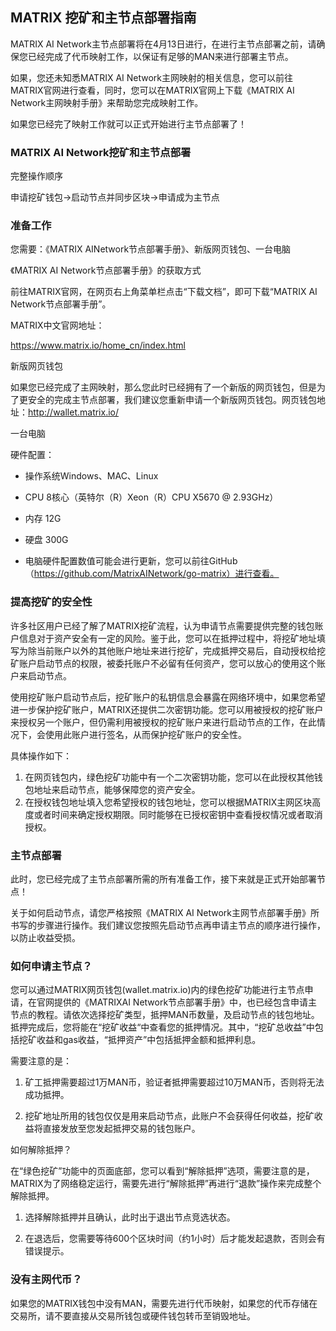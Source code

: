 ## MATRIX 挖矿和主节点部署指南

MATRIX AI Network主节点部署将在4月13日进行，在进行主节点部署之前，请确保您已经完成了代币映射工作，以保证有足够的MAN来进行部署主节点。

 

如果，您还未知悉MATRIX AI Network主网映射的相关信息，您可以前往MATRIX官网进行查看，同时，您可以在MATRIX官网上下载《MATRIX AI Network主网映射手册》来帮助您完成映射工作。

 

如果您已经完了映射工作就可以正式开始进行主节点部署了！


### MATRIX AI Network挖矿和主节点部署

完整操作顺序

申请挖矿钱包→启动节点并同步区块→申请成为主节点


### 准备工作

您需要：《MATRIX AINetwork节点部署手册》、新版网页钱包、一台电脑

 

《MATRIX AI Network节点部署手册》的获取方式

前往MATRIX官网，在网页右上角菜单栏点击“下载文档”，即可下载“MATRIX AI Network节点部署手册”。

MATRIX中文官网地址：

https://www.matrix.io/home_cn/index.html

 

新版网页钱包

如果您已经完成了主网映射，那么您此时已经拥有了一个新版的网页钱包，但是为了更安全的完成主节点部署，我们建议您重新申请一个新版网页钱包。网页钱包地址：http://wallet.matrix.io/

 

一台电脑

硬件配置：

+ 操作系统Windows、MAC、Linux

+ CPU 8核心（英特尔（R）Xeon（R）CPU X5670 @ 2.93GHz）

+ 内存 12G

+ 硬盘 300G

+ 电脑硬件配置数值可能会进行更新，您可以前往GitHub（https://github.com/MatrixAINetwork/go-matrix）进行查看。


### 提高挖矿的安全性

许多社区用户已经了解了MATRIX挖矿流程，认为申请节点需要提供完整的钱包账户信息对于资产安全有一定的风险。鉴于此，您可以在抵押过程中，将挖矿地址填写为除当前账户以外的其他账户地址来进行挖矿，完成抵押交易后，自动授权给挖矿账户启动节点的权限，被委托账户不必留有任何资产，您可以放心的使用这个账户来启动节点。

使用挖矿账户启动节点后，挖矿账户的私钥信息会暴露在网络环境中，如果您希望进一步保护挖矿账户，MATRIX还提供二次密钥功能。您可以用被授权的挖矿账户来授权另一个账户，但仍需利用被授权的挖矿账户来进行启动节点的工作，在此情况下，会使用此账户进行签名，从而保护挖矿账户的安全性。



具体操作如下：

1. 在网页钱包内，绿色挖矿功能中有一个二次密钥功能，您可以在此授权其他钱包地址来启动节点，能够保障您的资产安全。
2. 在授权钱包地址填入您希望授权的钱包地址，您可以根据MATRIX主网区块高度或者时间来确定授权期限。同时能够在已授权密钥中查看授权情况或者取消授权。

 

### 主节点部署

此时，您已经完成了主节点部署所需的所有准备工作，接下来就是正式开始部署节点！

关于如何启动节点，请您严格按照《MATRIX AI Network主网节点部署手册》所书写的步骤进行操作。我们建议您按照先启动节点再申请主节点的顺序进行操作，以防止收益受损。


### 如何申请主节点？

您可以通过MATRIX网页钱包(wallet.matrix.io)内的绿色挖矿功能进行主节点申请，在官网提供的《MATRIXAI Network节点部署手册》中，也已经包含申请主节点的教程。请依次选择挖矿类型，抵押MAN币数量，及启动节点的钱包地址。抵押完成后，您将能在“挖矿收益“中查看您的抵押情况。其中，“挖矿总收益”中包括挖矿收益和gas收益，“抵押资产”中包括抵押金额和抵押利息。

 

需要注意的是：

1. 矿工抵押需要超过1万MAN币，验证者抵押需要超过10万MAN币，否则将无法成功抵押。

2. 挖矿地址所用的钱包仅仅是用来启动节点，此账户不会获得任何收益，挖矿收益将直接发放至您发起抵押交易的钱包账户。

 

如何解除抵押？



在“绿色挖矿”功能中的页面底部，您可以看到“解除抵押”选项，需要注意的是，MATRIX为了网络稳定运行，需要先进行“解除抵押”再进行“退款”操作来完成整个解除抵押。

1. 选择解除抵押并且确认，此时出于退出节点竞选状态。

2. 在退选后，您需要等待600个区块时间（约1小时）后才能发起退款，否则会有错误提示。



### 没有主网代币？

如果您的MATRIX钱包中没有MAN，需要先进行代币映射，如果您的代币存储在交易所，请不要直接从交易所钱包或硬件钱包转币至销毁地址。